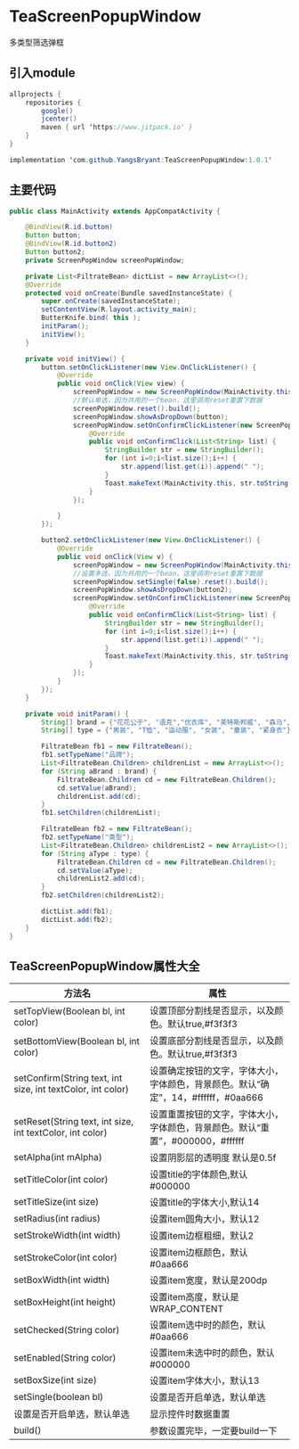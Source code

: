 # TeaScreenPopupWindow
多类型筛选弹框

## 引入module
```java
allprojects {
    repositories {
        google()
        jcenter()
        maven { url 'https://www.jitpack.io' }
    }
}
```
```java
implementation 'com.github.YangsBryant:TeaScreenPopupWindow:1.0.1'
```

## 主要代码
```java
public class MainActivity extends AppCompatActivity {

    @BindView(R.id.button)
    Button button;
    @BindView(R.id.button2)
    Button button2;
    private ScreenPopWindow screenPopWindow;

    private List<FiltrateBean> dictList = new ArrayList<>();
    @Override
    protected void onCreate(Bundle savedInstanceState) {
        super.onCreate(savedInstanceState);
        setContentView(R.layout.activity_main);
        ButterKnife.bind( this );
        initParam();
        initView();
    }

    private void initView() {
        button.setOnClickListener(new View.OnClickListener() {
            @Override
            public void onClick(View view) {
                screenPopWindow = new ScreenPopWindow(MainActivity.this, dictList);
                //默认单选，因为共用的一个bean，这里调用reset重置下数据
                screenPopWindow.reset().build();
                screenPopWindow.showAsDropDown(button);
                screenPopWindow.setOnConfirmClickListener(new ScreenPopWindow.OnConfirmClickListener() {
                    @Override
                    public void onConfirmClick(List<String> list) {
                        StringBuilder str = new StringBuilder();
                        for (int i=0;i<list.size();i++) {
                            str.append(list.get(i)).append(" ");
                        }
                        Toast.makeText(MainActivity.this, str.toString(), Toast.LENGTH_SHORT).show();
                    }
                });

            }
        });

        button2.setOnClickListener(new View.OnClickListener() {
            @Override
            public void onClick(View v) {
                screenPopWindow = new ScreenPopWindow(MainActivity.this, dictList);
                //设置多选，因为共用的一个bean，这里调用reset重置下数据
                screenPopWindow.setSingle(false).reset().build();
                screenPopWindow.showAsDropDown(button2);
                screenPopWindow.setOnConfirmClickListener(new ScreenPopWindow.OnConfirmClickListener() {
                    @Override
                    public void onConfirmClick(List<String> list) {
                        StringBuilder str = new StringBuilder();
                        for (int i=0;i<list.size();i++) {
                            str.append(list.get(i)).append(" ");
                        }
                        Toast.makeText(MainActivity.this, str.toString(), Toast.LENGTH_SHORT).show();
                    }
                });
            }
        });
    }

    private void initParam() {
        String[] brand = {"花花公子", "语克","优衣库", "美特斯邦威", "森马", "翰代维", "PUMA"};
        String[] type = {"男装", "T恤", "运动服", "女装", "童装", "紧身衣"};

        FiltrateBean fb1 = new FiltrateBean();
        fb1.setTypeName("品牌");
        List<FiltrateBean.Children> childrenList = new ArrayList<>();
        for (String aBrand : brand) {
            FiltrateBean.Children cd = new FiltrateBean.Children();
            cd.setValue(aBrand);
            childrenList.add(cd);
        }
        fb1.setChildren(childrenList);

        FiltrateBean fb2 = new FiltrateBean();
        fb2.setTypeName("类型");
        List<FiltrateBean.Children> childrenList2 = new ArrayList<>();
        for (String aType : type) {
            FiltrateBean.Children cd = new FiltrateBean.Children();
            cd.setValue(aType);
            childrenList2.add(cd);
        }
        fb2.setChildren(childrenList2);

        dictList.add(fb1);
        dictList.add(fb2);
    }
}
```
## TeaScreenPopupWindow属性大全
方法名 | 属性
--------- | -------------
setTopView(Boolean bl, int color) | 设置顶部分割线是否显示，以及颜色。默认true,#f3f3f3
setBottomView(Boolean bl, int color) | 设置底部分割线是否显示，以及颜色。默认true,#f3f3f3
setConfirm(String text, int size, int textColor, int color) | 设置确定按钮的文字，字体大小，字体颜色，背景颜色。默认“确定”，14，#ffffff，#0aa666
setReset(String text, int size, int textColor, int color) | 设置重置按钮的文字，字体大小，字体颜色，背景颜色。默认“重置”，#000000，#ffffff
setAlpha(int mAlpha) | 设置阴影层的透明度 默认是0.5f
setTitleColor(int color) | 设置title的字体颜色,默认#000000
setTitleSize(int size) | 设置title的字体大小,默认14
setRadius(int radius) | 设置item圆角大小，默认12
setStrokeWidth(int width) | 设置item边框粗细，默认2
setStrokeColor(int color) | 设置item边框颜色，默认#0aa666
setBoxWidth(int width) | 设置item宽度，默认是200dp
setBoxHeight(int height) | 设置item高度，默认是WRAP_CONTENT
setChecked(String color) | 设置item选中时的颜色，默认#0aa666
setEnabled(String color) | 设置item未选中时的颜色，默认#000000
setBoxSize(int size) | 设置item字体大小，默认13
setSingle(boolean bl) | 设置是否开启单选，默认单选
设置是否开启单选，默认单选 | 显示控件时数据重置
build() | 参数设置完毕，一定要build一下
